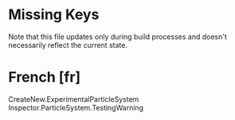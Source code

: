 # Missing Keys
Note that this file updates only during build processes and doesn't necessarily reflect the current state.

# French [fr]
CreateNew.ExperimentalParticleSystem  
Inspector.ParticleSystem.TestingWarning  

